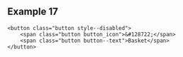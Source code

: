 ## Example 17
    <button class="button style--disabled">
        <span class="button button_icon">&#128722;</span>
        <span class="button button--text">Basket</span>
    </button>
